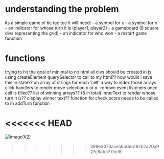 # understanding the problem
its a simple game of tic tac toe
it will need:
    - a symbol for x
    - a symbol for o
    - an indicator for whose turn it is (player1, player2)
    - a gameboard (9 square divs representing the grid)
    - an indicator for who won
    - a restart game function

# functions
trying to hit the goal of minimal to no html
all divs should be created in js using createElement
querySelector to call to my html??
how would i save this in state??
an array of strings for each 'cell' 
a way to index those arrays
click handlers to render move selection x or o
    -remove event listeners once cell is filled??
list of winning arrays?? (8 in total)
innerText to render whose turn it is??
display winner text??
function for check score needs to be called to in addTurn function


<<<<<<< HEAD
=======




![image0(2)](https://github.com/tresphill/tic-tac-toe/assets/142924200/534a7721-f536-4814-8c28-6229c152e371)









>>>>>>> 399e3073acea6b6eb192b2a20a927c8abc77ccf6
